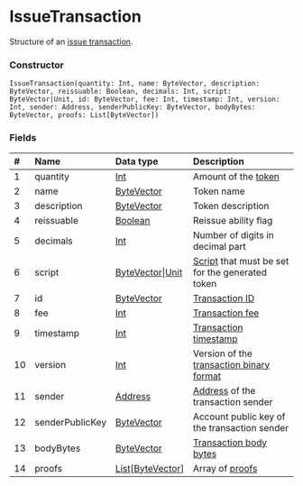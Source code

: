 # IssueTransaction

Structure of an [issue transaction](/blockchain/transaction-type/issue-transaction.md).

### Constructor

``` ride
IssueTransaction(quantity: Int, name: ByteVector, description: ByteVector, reissuable: Boolean, decimals: Int, script: ByteVector|Unit, id: ByteVector, fee: Int, timestamp: Int, version: Int, sender: Address, senderPublicKey: ByteVector, bodyBytes: ByteVector, proofs: List[ByteVector])
```

### Fields

| # | Name | Data type | Description |
| :--- | :--- | :--- | :--- |
| 1 | quantity | [Int](/ride/data-types/int.md) | Amount of the [token](/blockchain/token.md) |
| 2 | name | [ByteVector](/ride/data-types/byte-vector.md) | Token name |
| 3 | description | [ByteVector](/ride/data-types/byte-vector.md) | Token description |
| 4 | reissuable | [Boolean](/ride/data-types/boolean.md) | Reissue ability flag |
| 5 | decimals | [Int](/ride/data-types/int.md) | Number of digits in decimal part |
| 6 | script | [ByteVector](/ride/data-types/byte-vector.md)&#124;[Unit](/ride/data-types/unit.md) | [Script](/ride/script.md) that must be set for the generated token |
| 7 | id | [ByteVector](/ride/data-types/byte-vector.md) | [Transaction ID](/blockchain/transaction/transaction-id.md) |
| 8 | fee | [Int](/ride/data-types/int.md) | [Transaction fee](/blockchain/transaction-fee.md) |
| 9 | timestamp | [Int](/ride/data-types/int.md) | [Transaction timestamp](/blockchain/transaction/transaction-timestamp.md) |
| 10 | version | [Int](/ride/data-types/int.md) | Version of the [transaction binary format](/blockchain/binary-format/transaction-binary-format.md) |
| 11 | sender | [Address](/ride/structures/common-structures/address.md) | [Address](/blockchain/address.md) of the transaction sender |
| 12 | senderPublicKey | [ByteVector](/ride/data-types/byte-vector.md) | Account public key of the transaction sender |
| 13 | bodyBytes | [ByteVector](/ride/data-types/byte-vector.md) | [Transaction body bytes](/blockchain/transaction/transaction-body-bytes.md) |
| 14 | proofs | [List](/ride/data-types/list.md)[[ByteVector](/ride/data-types/byte-vector.md)] | Array of [proofs](/blockchain/transaction-proof.md) |
